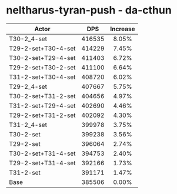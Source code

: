 # neltharus-tyran-push - da-cthun
| Actor | DPS | Increase |
|---|:---:|:---:|
|T30-2_4-set|416535|8.05%|
|T29-2-set+T30-4-set|414229|7.45%|
|T30-2-set+T29-4-set|411403|6.72%|
|T29-2-set+T30-2-set|411100|6.64%|
|T31-2-set+T30-4-set|408720|6.02%|
|T29-2_4-set|407667|5.75%|
|T30-2-set+T31-2-set|404656|4.97%|
|T31-2-set+T29-4-set|402690|4.46%|
|T29-2-set+T31-2-set|402092|4.30%|
|T31-2_4-set|399978|3.75%|
|T30-2-set|399238|3.56%|
|T29-2-set|396064|2.74%|
|T30-2-set+T31-4-set|394753|2.40%|
|T29-2-set+T31-4-set|392166|1.73%|
|T31-2-set|391171|1.47%|
|Base|385506|0.00%|
